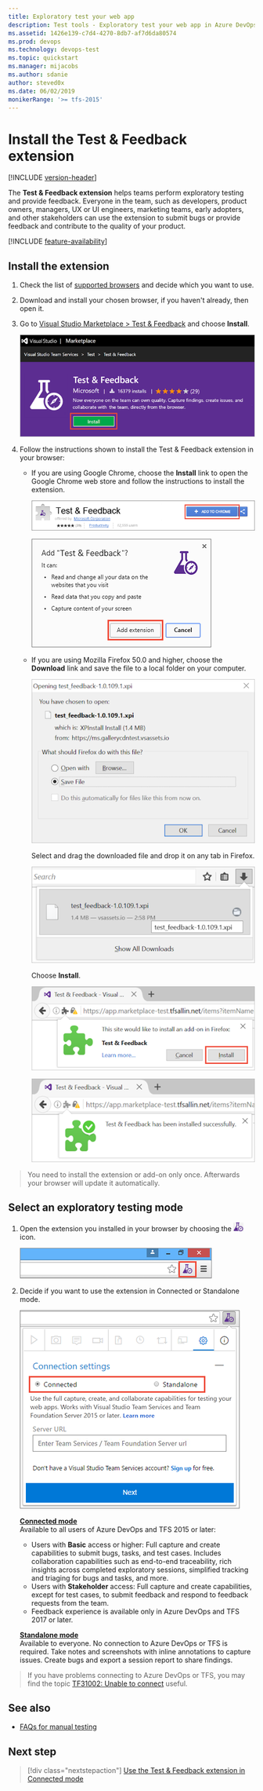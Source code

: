 ```yaml
---
title: Exploratory test your web app
description: Test tools - Exploratory test your web app in Azure DevOps from your web browser with the Microsoft Test & Feedback extension
ms.assetid: 1426e139-c7d4-4270-8db7-af7d6da80574
ms.prod: devops
ms.technology: devops-test
ms.topic: quickstart
ms.manager: mijacobs
ms.author: sdanie
author: steved0x
ms.date: 06/02/2019
monikerRange: '>= tfs-2015'
---
```


# Install the Test &amp; Feedback extension

[!INCLUDE [version-header](includes/version-header.md)]

The **Test &amp; Feedback extension** helps teams perform exploratory testing and provide feedback. 
Everyone in the team, such as developers, product owners, managers, UX or UI engineers, 
marketing teams, early adopters, and other stakeholders can use the 
extension to submit bugs or provide feedback and contribute to the 
quality of your product. 

[!INCLUDE [feature-availability](includes/feature-availability.md)] 

<a name="installext"></a>

## Install the extension

1. Check the list of [supported browsers](reference-qa.md#browser-support) and decide which you want to use.

1. Download and install your chosen browser, if you haven't already, then open it.

1. Go to [Visual Studio Marketplace > Test &amp; Feedback](https://marketplace.visualstudio.com/items?itemName=ms.vss-exploratorytesting-web)
   and choose **Install**.

   ![Visual Studio Marketplace, Test &amp; Feedback extension, Install](media/perform-exploratory-tests/getstarted-01.png)

1. Follow the instructions shown to install the Test &amp; Feedback extension in your browser:

   - If you are using Google Chrome, choose the **Install** link to open the 
     Google Chrome web store and follow the instructions to install the extension.

     ![Install extension on Chrome](media/perform-exploratory-tests/getstarted-02.png)

     ![Install extension on Chrome](media/perform-exploratory-tests/getstarted-03.png)

   - If you are using Mozilla Firefox 50.0 and higher, choose the **Download** link
     and save the file to a local folder on your computer. 

     ![Install extension on Firefox](media/perform-exploratory-tests/getstarted-07.png)

     Select and drag the downloaded file and drop it on any tab in Firefox.

     ![Install extension on Firefox](media/perform-exploratory-tests/getstarted-08.png)

     Choose **Install**.

     ![Install extension on Firefox](media/perform-exploratory-tests/getstarted-09.png)

     ![Install extension on Firefox](media/perform-exploratory-tests/getstarted-10.png)

>You need to install the extension or add-on only once. Afterwards your browser will
update it automatically.

<a name="selectmode"></a>
##  Select an exploratory testing mode

1. Open the extension you installed in your browser by choosing the
   ![Test and Feedback](media/shared/exp-test-icon.png) icon.

   ![Open extension](media/perform-exploratory-tests/open-extension.png)
 
1. Decide if you want to use the extension in Connected or Standalone mode.

   ![Choose connection mode](media/perform-exploratory-tests/getstarted-06.png)

   **[Connected mode](connected-mode-exploratory-testing.md)**  
   Available to all users of Azure DevOps and TFS 2015 or later:

   - Users with **Basic** access or higher: Full capture and create capabilities
     to submit bugs, tasks, and test cases. Includes collaboration
     capabilities such as end-to-end traceability, rich insights
     across completed exploratory sessions, simplified tracking
     and triaging for bugs and tasks, and more.
   - Users with **Stakeholder** access: Full capture and create capabilities,
     except for test cases, to submit feedback and respond to feedback
     requests from the team. 
   - Feedback experience is available only in Azure DevOps and TFS 2017 or later.<p />
 
   **[Standalone mode](standalone-mode-exploratory-testing.md)**  
   Available to everyone. No connection to Azure DevOps or TFS is required. Take notes and screenshots with
   inline annotations to capture issues. Create bugs and export
   a session report to share findings.
 
>If you have problems connecting to Azure DevOps or TFS, you may find
the topic [TF31002: Unable to connect](../reference/error/tf31002-unable-connect-tfs.md) useful.

## See also

*  [FAQs for manual testing](reference-qa.md#tandfext)

## Next step

> [!div class="nextstepaction"]
> [Use the Test &amp; Feedback extension in Connected mode](connected-mode-exploratory-testing.md)
